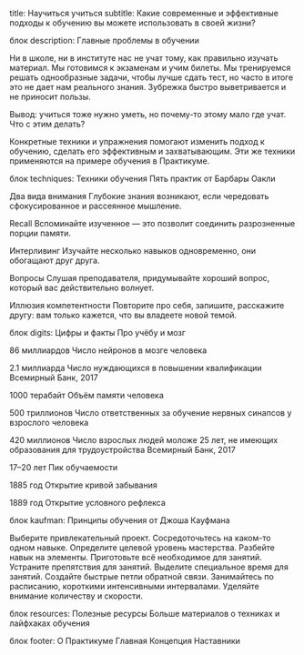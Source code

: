 title: Научиться учиться subtitle: Какие современные и эффективные подходы к обучению вы можете использовать в своей жизни?

блок description: Главные проблемы в обучении

Ни в школе, ни в институте нас не учат тому, как правильно изучать материал. Мы готовимся к экзаменам и учим билеты. Мы тренируемся решать однообразные задачи, чтобы лучше сдать тест, но часто в итоге это не дает нам реального знания. Зубрежка быстро выветривается и не приносит пользы.

Вывод: учиться тоже нужно уметь, но почему-то этому мало где учат. Что с этим делать?

Конкретные техники и упражнения помогают изменить подход к обучению, сделать его эффективным и захватывающим. Эти же техники применяются на примере обучения в Практикуме.

блок techniques: Техники обучения Пять практик от Барбары Оакли

Два вида внимания Глубокие знания возникают, если чередовать сфокусированное и рассеянное мышление.

Recall Вспоминайте изученное — это позволит соединить разрозненные порции памяти.

Интерливинг Изучайте несколько навыков одновременно, они обогащают друг друга.

Вопросы Слушая преподавателя, придумывайте хороший вопрос, который вас действительно волнует.

Иллюзия компетентности Повторите про себя, запишите, расскажите другу: вам только кажется, что вы владеете новой темой.

блок digits: Цифры и факты Про учёбу и мозг

86 миллиардов Число нейронов в мозге человека

2.1 миллиарда Число нуждающихся в повышении квалификации Всемирный Банк, 2017

1000 терабайт Объём памяти человека

500 триллионов Число ответственных за обучение нервных синапсов у взрослого человека

420 миллионов Число взрослых людей моложе 25 лет, не имеющих образования для трудоустройства Всемирный Банк, 2017

17–20 лет Пик обучаемости

1885 год Открытие кривой забывания

1889 год Открытие условного рефлекса

блок kaufman: Принципы обучения от Джоша Кауфмана

Выберите привлекательный проект. Сосредоточьтесь на каком-то одном навыке. Определите целевой уровень мастерства. Разбейте навык на элементы. Приготовьте всё необходимое для занятий. Устраните препятствия для занятий. Выделите специальное время для занятий. Создайте быстрые петли обратной связи. Занимайтесь по расписанию, короткими интенсивными интервалами. Уделяйте внимание количеству и скорости.

блок resources: Полезные ресурсы Больше материалов о техниках и лайфхаках обучения

блок footer: О Практикуме Главная Концепция Наставники